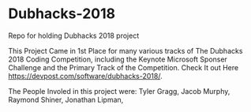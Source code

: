 # Dubhacks-2018
Repo for holding Dubhacks 2018 project

This Project Came in 1st Place for many various tracks of The Dubhacks 2018 Coding Competition, including the Keynote Microsoft Sponser Challenge and the Primary Track of the Competition. Check It out Here https://devpost.com/software/dubhacks-2018/.

The People Involed in this project were:
  Tyler Gragg,
  Jacob Murphy,
  Raymond Shiner,
  Jonathan Lipman,
